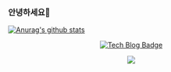 ### 안녕하세요👋
<!-- 아이콘 표기: &show_icons=true
   숨기기: &hide=contribs,prs,stars ...
-->
   
[![Anurag's github stats](https://github-readme-stats.vercel.app/api?username=parkjye&theme=buefy&show_icons=true&hide=stars)](https://github.com/anuraghazra/github-readme-stats)   

<!-- Badge -->
<div align=center>
   
[![Tech Blog Badge](http://img.shields.io/badge/-Tech%20blog-black?style=flat-square&logo=github&link=https://github.com/parkjye)](https://github.com/parkjye)

<!-- HITS (https://hits.seeyoufarm.com) -->
<a href="https://hits.seeyoufarm.com"><img src="https://hits.seeyoufarm.com/api/count/incr/badge.svg?url=https%3A%2F%2Fgithub.com%2Fparkjye&count_bg=%23944DFF&title_bg=%23555555&icon=&icon_color=%23E7E7E7&title=HITS&edge_flat=true"/></a>

</div>

